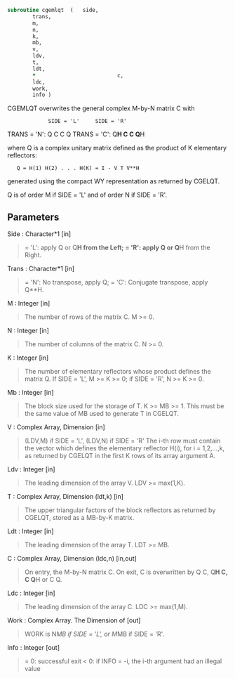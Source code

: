 ```fortran
subroutine cgemlqt	(	side,
		trans,
		m,
		n,
		k,
		mb,
		v,
		ldv,
		t,
		ldt,
		*                          c,
		ldc,
		work,
		info )
```

 CGEMLQT overwrites the general complex M-by-N matrix C with

                 SIDE = 'L'     SIDE = 'R'
 TRANS = 'N':      Q C            C Q
 TRANS = 'C':   Q**H C            C Q**H

 where Q is a complex unitary matrix defined as the product of K
 elementary reflectors:

       Q = H(1) H(2) . . . H(K) = I - V T V**H

 generated using the compact WY representation as returned by CGELQT.

 Q is of order M if SIDE = 'L' and of order N  if SIDE = 'R'.

## Parameters
Side : Character*1 [in]
> = 'L': apply Q or Q**H from the Left;
> = 'R': apply Q or Q**H from the Right.

Trans : Character*1 [in]
> = 'N':  No transpose, apply Q;
> = 'C':  Conjugate transpose, apply Q**H.

M : Integer [in]
> The number of rows of the matrix C. M >= 0.

N : Integer [in]
> The number of columns of the matrix C. N >= 0.

K : Integer [in]
> The number of elementary reflectors whose product defines
> the matrix Q.
> If SIDE = 'L', M >= K >= 0;
> if SIDE = 'R', N >= K >= 0.

Mb : Integer [in]
> The block size used for the storage of T.  K >= MB >= 1.
> This must be the same value of MB used to generate T
> in CGELQT.

V : Complex Array, Dimension [in]
> (LDV,M) if SIDE = 'L',
> (LDV,N) if SIDE = 'R'
> The i-th row must contain the vector which defines the
> elementary reflector H(i), for i = 1,2,...,k, as returned by
> CGELQT in the first K rows of its array argument A.

Ldv : Integer [in]
> The leading dimension of the array V. LDV >= max(1,K).

T : Complex Array, Dimension (ldt,k) [in]
> The upper triangular factors of the block reflectors
> as returned by CGELQT, stored as a MB-by-K matrix.

Ldt : Integer [in]
> The leading dimension of the array T.  LDT >= MB.

C : Complex Array, Dimension (ldc,n) [in,out]
> On entry, the M-by-N matrix C.
> On exit, C is overwritten by Q C, Q**H C, C Q**H or C Q.

Ldc : Integer [in]
> The leading dimension of the array C. LDC >= max(1,M).

Work : Complex Array. The Dimension of [out]
> WORK is N*MB if SIDE = 'L', or  M*MB if SIDE = 'R'.

Info : Integer [out]
> = 0:  successful exit
> < 0:  if INFO = -i, the i-th argument had an illegal value

